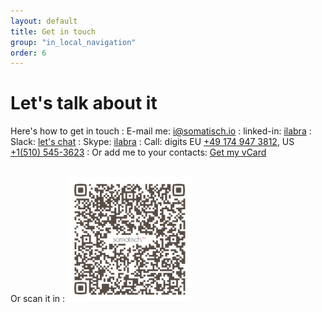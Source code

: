 ```yaml
---
layout: default
title: Get in touch
group: "in_local_navigation"
order: 6
---
```


# Let's talk about it

Here's how to get in touch
  : <i class="fa fa-envelope-o" aria-hidden="true"></i> E-mail me: [i@somatisch.io](mailto:i@somatisch.io)
  : <i class="fa fa-linkedin" aria-hidden="true"></i> linked-in: [ilabra](https://www.linkedin.com/in/ilabra/)
  : <i class="fa fa-slack" aria-hidden="true"></i> Slack: [let's chat](https://somatisch.slack.com/messages/C4LJMVB7F)
  : <i class="fa fa-skype" aria-hidden="true"></i> Skype: [ilabra](skype:ilabra?chat)
  : <i class="fa fa-phone" aria-hidden="true"></i> Call: digits EU [+49 174 947 3812](tel:0049-174-947-3812), US [+1(510) 545-3623](tel:001-510-545-3623)
  : <i class="fa fa-address-card-o" aria-hidden="true"></i> Or add me to your contacts: <a href="/static/vCard.vcf">Get my vCard</a>

<br/>
Or scan it in
  : <img src="/explorations/Ivan_Labra.png" height="200" width="200">
